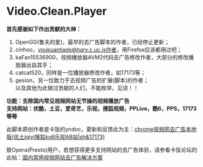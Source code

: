 Video.Clean.Player
==================================
**首先感谢如下作出贡献的大神：**  
1. OpenGG(鲁夫的爱)，最早的去广告脚本的作者，已经停止更新；  
2. cinhoo，youkuantiads@harv.c.uc.js作者，用Firefox应该都用过吧；  
3. kaFan15536900，视频播放器AVM2代码去广告修改作者，大部分的修改播放器出自其手；  
4. catcat520，同样是一位播放器修改作者，如17173等；  
5. gesion，另一位致力于去视频广告的扩展(脚本)的作者；  
以及其他为此做过贡献的人们，不能枚举，见谅！！

**功能：去除国内常见视频网站无节操的视频播放广告**  
**支持网站：优酷，土豆，爱奇艺，乐视，搜狐视频，PPLive，酷6，PPS，17173等等**

此脚本原创作者是卡饭的yndoc，更新和反馈此为主：[chrome视频网去广告本地版(优土iqiyi搜狐ku6乐视AB站|sh&17173)](http://bbs.kafan.cn/thread-1514537-1-1.html)

致Opera(Presto)用户，若想获得更多支持网站的去广告体验，请参看卡饭论坛的此帖：[国内常用视频网站去广告解决方案](http://bbs.kafan.cn/thread-1669638-1-1.html)
